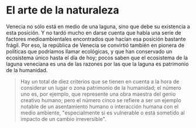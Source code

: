 # El arte de la naturaleza

Venecia no sólo está en medio de una laguna, sino que debe su
existencia a esta posición. Y no tardó mucho en darse cuenta que había
una serie de factores medioambientales encontrados que hacían esa
posición bastante frágil. Por eso, la república de Venecia se
convirtió también en pionera de políticas que podríamos llamar
ecológicas, y que han conservado un ecosistema único hasta el día de
hoy; pocos saben que el ecosistema de la laguna veneciana es una de
las razones por las que la laguna es patrimonio de la humanidad.

> Hay un total de diez criterios que se tienen en cuenta a la hora de
> considerar un lugar o zona patrimonio de la humanidad; el número uno
> es, por ejemplo, que represente una obra maestra del genio creativo
> humano; pero el número cinco se refiere a ser un ejemplo notable de un
> asentamiento humano o interacción humana con el medio ambiente,
> "especialmente si es vulnerable o está sometido al impacto de un
> cambio irreversible".
